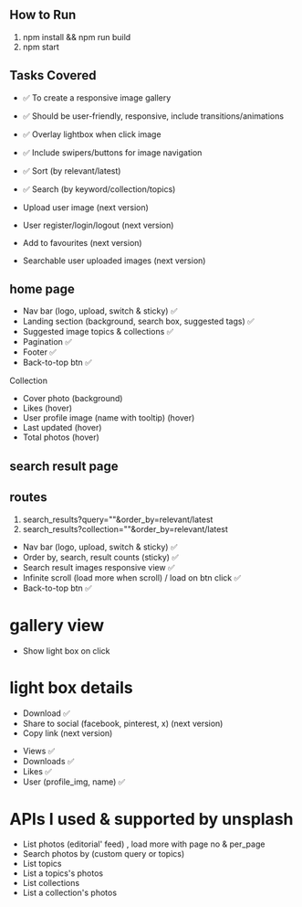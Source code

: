 ## How to Run

1. npm install && npm run build
2. npm start

## Tasks Covered 

- ✅ To create a responsive image gallery
- ✅ Should be user-friendly, responsive, include transitions/animations
- ✅ Overlay lightbox when click image
- ✅ Include swipers/buttons for image navigation 
- ✅ Sort (by relevant/latest)
- ✅ Search (by keyword/collection/topics)

- Upload user image (next version)
- User register/login/logout (next version)
- Add to favourites (next version)
- Searchable user uploaded images (next version)

## home page
- Nav bar (logo, upload, switch & sticky) ✅
- Landing section (background, search box, suggested tags) ✅
- Suggested image topics & collections ✅
- Pagination ✅
- Footer ✅
- Back-to-top btn ✅

Collection
- Cover photo (background)
- Likes (hover)
- User profile image (name with tooltip) (hover)
- Last updated (hover)
- Total photos (hover)

## search result page

## routes
1. search_results?query=""&order_by=relevant/latest
2. search_results?collection=""&order_by=relevant/latest

- Nav bar (logo, upload, switch & sticky) ✅
- Order by, search, result counts (sticky) ✅
- Search result images responsive view ✅
- Infinite scroll (load more when scroll) / load on btn click ✅
- Back-to-top btn ✅

# gallery view
- Show light box on click

# light box details

<!-- functions -->
- Download ✅
- Share to social (facebook, pinterest, x) (next version)
- Copy link (next version)

<!-- details -->
- Views ✅
- Downloads ✅
- Likes ✅
- User (profile_img, name) ✅

# APIs I used & supported by unsplash
- List photos (editorial' feed) , load more with page no & per_page
- Search photos by (custom query or topics)
- List topics
- List a topics's photos
- List collections
- List a collection's photos